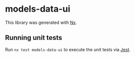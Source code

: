 # models-data-ui

This library was generated with [Nx](https://nx.dev).

## Running unit tests

Run `nx test models-data-ui` to execute the unit tests via [Jest](https://jestjs.io).
